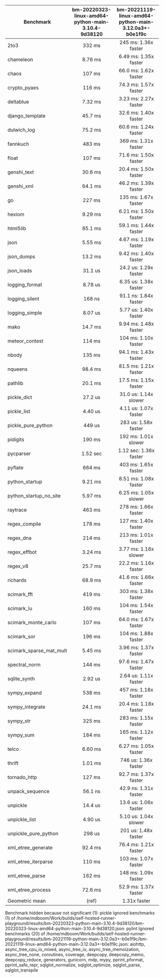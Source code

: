 | Benchmark               | bm-20220323-linux-amd64-python-main-3.10.4-9d38120 | bm-20221119-linux-amd64-python-main-3.12.0a3+-b0e1f9c |
|-------------------------|:--------------------------------------------------:|:-----------------------------------------------------:|
| 2to3                    | 332 ms                                             | 245 ms: 1.36x faster                                  |
| chameleon               | 8.76 ms                                            | 6.49 ms: 1.35x faster                                 |
| chaos                   | 107 ms                                             | 66.0 ms: 1.62x faster                                 |
| crypto_pyaes            | 116 ms                                             | 74.3 ms: 1.57x faster                                 |
| deltablue               | 7.32 ms                                            | 3.23 ms: 2.27x faster                                 |
| django_template         | 45.7 ms                                            | 32.6 ms: 1.40x faster                                 |
| dulwich_log             | 75.2 ms                                            | 60.6 ms: 1.24x faster                                 |
| fannkuch                | 483 ms                                             | 369 ms: 1.31x faster                                  |
| float                   | 107 ms                                             | 71.6 ms: 1.50x faster                                 |
| genshi_text             | 30.6 ms                                            | 20.4 ms: 1.50x faster                                 |
| genshi_xml              | 64.1 ms                                            | 46.2 ms: 1.39x faster                                 |
| go                      | 227 ms                                             | 135 ms: 1.67x faster                                  |
| hexiom                  | 9.29 ms                                            | 6.21 ms: 1.50x faster                                 |
| html5lib                | 85.1 ms                                            | 59.1 ms: 1.44x faster                                 |
| json                    | 5.55 ms                                            | 4.67 ms: 1.19x faster                                 |
| json_dumps              | 13.2 ms                                            | 9.42 ms: 1.40x faster                                 |
| json_loads              | 31.1 us                                            | 24.2 us: 1.29x faster                                 |
| logging_format          | 8.78 us                                            | 6.35 us: 1.38x faster                                 |
| logging_silent          | 168 ns                                             | 91.1 ns: 1.84x faster                                 |
| logging_simple          | 8.07 us                                            | 5.77 us: 1.40x faster                                 |
| mako                    | 14.7 ms                                            | 9.94 ms: 1.48x faster                                 |
| meteor_contest          | 114 ms                                             | 104 ms: 1.10x faster                                  |
| nbody                   | 135 ms                                             | 94.1 ms: 1.43x faster                                 |
| nqueens                 | 98.4 ms                                            | 81.5 ms: 1.21x faster                                 |
| pathlib                 | 20.1 ms                                            | 17.5 ms: 1.15x faster                                 |
| pickle_dict             | 27.2 us                                            | 31.0 us: 1.14x slower                                 |
| pickle_list             | 4.40 us                                            | 4.11 us: 1.07x faster                                 |
| pickle_pure_python      | 449 us                                             | 283 us: 1.58x faster                                  |
| pidigits                | 190 ms                                             | 192 ms: 1.01x slower                                  |
| pycparser               | 1.52 sec                                           | 1.12 sec: 1.36x faster                                |
| pyflate                 | 664 ms                                             | 403 ms: 1.65x faster                                  |
| python_startup          | 9.21 ms                                            | 8.51 ms: 1.08x faster                                 |
| python_startup_no_site  | 5.97 ms                                            | 6.25 ms: 1.05x slower                                 |
| raytrace                | 463 ms                                             | 278 ms: 1.66x faster                                  |
| regex_compile           | 178 ms                                             | 127 ms: 1.40x faster                                  |
| regex_dna               | 214 ms                                             | 213 ms: 1.01x faster                                  |
| regex_effbot            | 3.24 ms                                            | 3.77 ms: 1.16x slower                                 |
| regex_v8                | 25.7 ms                                            | 22.2 ms: 1.16x faster                                 |
| richards                | 68.9 ms                                            | 41.6 ms: 1.66x faster                                 |
| scimark_fft             | 419 ms                                             | 303 ms: 1.38x faster                                  |
| scimark_lu              | 160 ms                                             | 104 ms: 1.54x faster                                  |
| scimark_monte_carlo     | 107 ms                                             | 64.0 ms: 1.67x faster                                 |
| scimark_sor             | 196 ms                                             | 104 ms: 1.88x faster                                  |
| scimark_sparse_mat_mult | 5.45 ms                                            | 3.96 ms: 1.37x faster                                 |
| spectral_norm           | 144 ms                                             | 97.6 ms: 1.47x faster                                 |
| sqlite_synth            | 2.92 us                                            | 2.64 us: 1.11x faster                                 |
| sympy_expand            | 538 ms                                             | 457 ms: 1.18x faster                                  |
| sympy_integrate         | 24.1 ms                                            | 20.4 ms: 1.18x faster                                 |
| sympy_str               | 325 ms                                             | 283 ms: 1.15x faster                                  |
| sympy_sum               | 184 ms                                             | 165 ms: 1.12x faster                                  |
| telco                   | 6.60 ms                                            | 6.27 ms: 1.05x faster                                 |
| thrift                  | 1.01 ms                                            | 746 us: 1.36x faster                                  |
| tornado_http            | 127 ms                                             | 92.7 ms: 1.37x faster                                 |
| unpack_sequence         | 56.1 ns                                            | 42.9 ns: 1.31x faster                                 |
| unpickle                | 14.4 us                                            | 13.6 us: 1.06x faster                                 |
| unpickle_list           | 4.90 us                                            | 5.10 us: 1.04x slower                                 |
| unpickle_pure_python    | 298 us                                             | 201 us: 1.48x faster                                  |
| xml_etree_generate      | 92.4 ms                                            | 76.4 ms: 1.21x faster                                 |
| xml_etree_iterparse     | 110 ms                                             | 103 ms: 1.07x faster                                  |
| xml_etree_parse         | 162 ms                                             | 148 ms: 1.09x faster                                  |
| xml_etree_process       | 72.6 ms                                            | 52.9 ms: 1.37x faster                                 |
| Geometric mean          | (ref)                                              | 1.31x faster                                          |

Benchmark hidden because not significant (1): pickle
Ignored benchmarks (1) of /home/mdboom/Work/builds/self-hosted-runner-playground/results/bm-20220323-python-main-3.10.4-9d38120/bm-20220323-linux-amd64-python-main-3.10.4-9d38120.json: pylint
Ignored benchmarks (20) of /home/mdboom/Work/builds/self-hosted-runner-playground/results/bm-20221119-python-main-3.12.0a3+-b0e1f9c/bm-20221119-linux-amd64-python-main-3.12.0a3+-b0e1f9c.json: aiohttp, async_tree_cpu_io_mixed, async_tree_io, async_tree_memoization, async_tree_none, coroutines, coverage, deepcopy, deepcopy_memo, deepcopy_reduce, generators, gunicorn, mdp, mypy, pprint_pformat, pprint_safe_repr, sqlglot_normalize, sqlglot_optimize, sqlglot_parse, sqlglot_transpile
